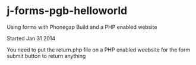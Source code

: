 j-forms-pgb-helloworld
======================

Using forms with Phonegap Build and a PHP enabled website


Started Jan 31 2014

You need to put the return.php file on a PHP enabled weebsite for the form submit button to return anything



